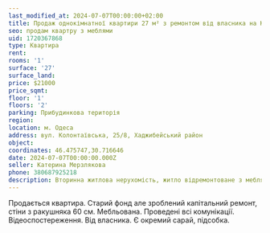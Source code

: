```yaml
---
last_modified_at: 2024-07-07T00:00:00+02:00
title: Продаж однокімнатної квартири 27 м² з ремонтом від власника на Колонтаївській
seo: продам квартру з меблями
uid: 1720367868
type: Квартира
rent:
rooms: '1'
surface: '27'
surface_land:
price: $21000
price_sqmt:
floor: '1'
floors: '2'
parking: Прибудинкова територія
region:
location: м. Одеса
address: вул. Колонтаївська, 25/8, Хаджибейський район
object:
coordinates: 46.475747,30.716646
date: 2024-07-07T00:00:00.000Z
seller: Катерина Мерзлякова
phone: 380687925218
description: Вторинна житлова нерухомість, житло відремонтоване з меблями і технікою, придатне і готове для проживання
---
```


Продається квартира. Старий фонд але зроблений капітальний ремонт, стіни з ракушняка 60 см. Мебльована. Проведені всі комунікації. Відеоспостереження. Від власника. Є окремий сарай, підсобка.
